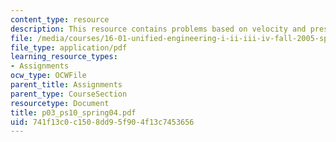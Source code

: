 ```yaml
---
content_type: resource
description: This resource contains problems based on velocity and pressure.
file: /media/courses/16-01-unified-engineering-i-ii-iii-iv-fall-2005-spring-2006/741f13c0c1508dd95f904f13c7453656_p03_ps10_spring04.pdf
file_type: application/pdf
learning_resource_types:
- Assignments
ocw_type: OCWFile
parent_title: Assignments
parent_type: CourseSection
resourcetype: Document
title: p03_ps10_spring04.pdf
uid: 741f13c0-c150-8dd9-5f90-4f13c7453656
---
```

